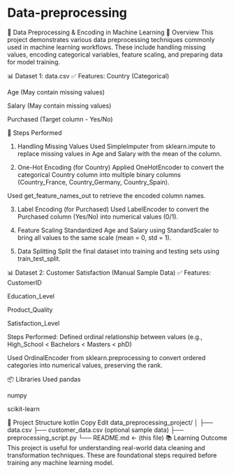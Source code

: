 # Data-preprocessing

🔧 Data Preprocessing & Encoding in Machine Learning
📌 Overview
This project demonstrates various data preprocessing techniques commonly used in machine learning workflows. These include handling missing values, encoding categorical variables, feature scaling, and preparing data for model training.

 
📊 Dataset 1: data.csv
✅ Features:
Country (Categorical)

Age (May contain missing values)

Salary (May contain missing values)

Purchased (Target column - Yes/No)


🧪 Steps Performed
1. Handling Missing Values
Used SimpleImputer from sklearn.impute to replace missing values in Age and Salary with the mean of the column.

2. One-Hot Encoding (for Country)
Applied OneHotEncoder to convert the categorical Country column into multiple binary columns (Country_France, Country_Germany, Country_Spain).

Used get_feature_names_out to retrieve the encoded column names.

3. Label Encoding (for Purchased)
Used LabelEncoder to convert the Purchased column (Yes/No) into numerical values (0/1).

4. Feature Scaling
Standardized Age and Salary using StandardScaler to bring all values to the same scale (mean = 0, std = 1).

5. Data Splitting
Split the final dataset into training and testing sets using train_test_split.


📊 Dataset 2: Customer Satisfaction (Manual Sample Data)
✅ Features:
CustomerID

Education_Level

Product_Quality

Satisfaction_Level

Steps Performed:
Defined ordinal relationship between values (e.g., High_School < Bachelors < Masters < phD)

Used OrdinalEncoder from sklearn.preprocessing to convert ordered categories into numerical values, preserving the rank.


📦 Libraries Used
pandas

numpy

scikit-learn


📁 Project Structure
kotlin
Copy
Edit
data_preprocessing_project/
│
├── data.csv
├── customer_data.csv (optional sample data)
├── preprocessing_script.py
└── README.md  ← (this file)
📚 Learning Outcome
This project is useful for understanding real-world data cleaning and transformation techniques. These are foundational steps required before training any machine learning model.

